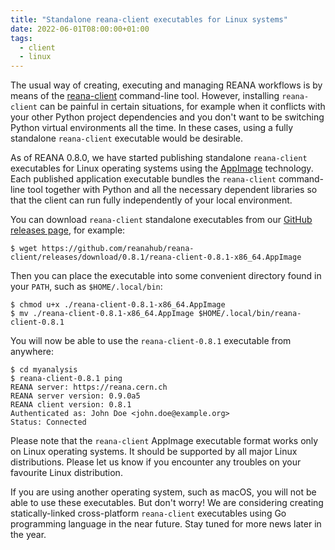 ```yaml
---
title: "Standalone reana-client executables for Linux systems"
date: 2022-06-01T08:00:00+01:00
tags:
  - client
  - linux
---
```


The usual way of creating, executing and managing REANA workflows is by means
of the [reana-client](https://docs.reana.io/getting-started/first-example/)
command-line tool. However, installing `reana-client` can be painful in certain
situations, for example when it conflicts with your other Python project
dependencies and you don't want to be switching Python virtual environments all
the time. In these cases, using a fully standalone `reana-client` executable
would be desirable.

<!--more-->

As of REANA 0.8.0, we have started publishing standalone `reana-client`
executables for Linux operating systems using the
[AppImage](https://appimage.org/) technology. Each published application
executable bundles the `reana-client` command-line tool together with Python
and all the necessary dependent libraries so that the client can run fully
independently of your local environment.

You can download `reana-client` standalone executables from our [GitHub releases
page](https://github.com/reanahub/reana-client/releases), for example:

```console
$ wget https://github.com/reanahub/reana-client/releases/download/0.8.1/reana-client-0.8.1-x86_64.AppImage
```

Then you can place the executable into some convenient directory found in your
`PATH`, such as `$HOME/.local/bin`:

```console
$ chmod u+x ./reana-client-0.8.1-x86_64.AppImage
$ mv ./reana-client-0.8.1-x86_64.AppImage $HOME/.local/bin/reana-client-0.8.1
```

You will now be able to use the `reana-client-0.8.1` executable from anywhere:

```console
$ cd myanalysis
$ reana-client-0.8.1 ping
REANA server: https://reana.cern.ch
REANA server version: 0.9.0a5
REANA client version: 0.8.1
Authenticated as: John Doe <john.doe@example.org>
Status: Connected
```

Please note that the `reana-client` AppImage executable format works only on
Linux operating systems. It should be supported by all major Linux
distributions. Please let us know if you encounter any troubles on your
favourite Linux distribution.

If you are using another operating system, such as macOS, you will not be able
to use these executables. But don't worry! We are considering creating
statically-linked cross-platform `reana-client` executables using Go
programming language in the near future. Stay tuned for more news later in the
year.
